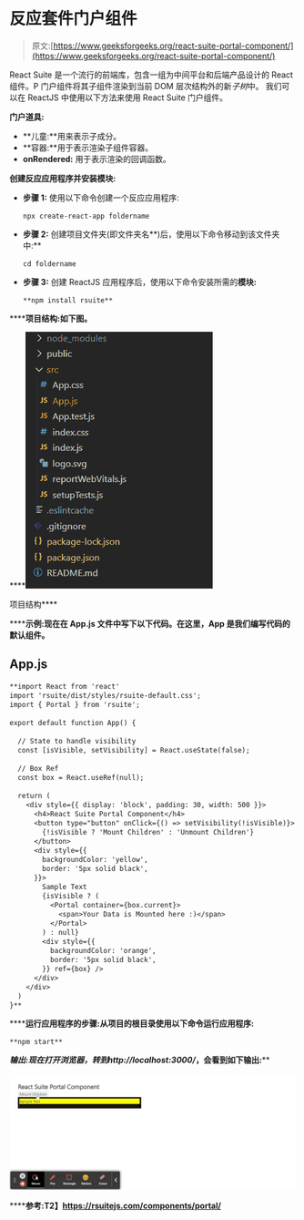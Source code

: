 # 反应套件门户组件

> 原文:[https://www.geeksforgeeks.org/react-suite-portal-component/](https://www.geeksforgeeks.org/react-suite-portal-component/)

React Suite 是一个流行的前端库，包含一组为中间平台和后端产品设计的 React 组件。P 门户组件将其子组件渲染到当前 DOM 层次结构外的新*子树*中。 我们可以在 ReactJS 中使用以下方法来使用 React Suite 门户组件。

**门户道具:**

*   **儿童:**用来表示子成分。
*   **容器:**用于表示渲染子组件容器。
*   **onRendered:** 用于表示渲染的回调函数。

**创建反应应用程序并安装模块:**

*   **步骤 1:** 使用以下命令创建一个反应应用程序:

    ```
    npx create-react-app foldername
    ```

*   **步骤 2:** 创建项目文件夹(即文件夹名**)后，使用以下命令移动到该文件夹中:**

    ```
    cd foldername
    ```

*   **步骤 3:** 创建 ReactJS 应用程序后，使用以下命令安装所需的****模块:****

    ```
    **npm install rsuite**
    ```

******项目结构:**如下图。****

****![](img/f04ae0d8b722a9fff0bd9bd138b29c23.png)

项目结构**** 

******示例:**现在在 **App.js** 文件中写下以下代码。在这里，App 是我们编写代码的默认组件。****

## ****App.js****

```
**import React from 'react'
import 'rsuite/dist/styles/rsuite-default.css';
import { Portal } from 'rsuite';

export default function App() {

  // State to handle visibility
  const [isVisible, setVisibility] = React.useState(false);

  // Box Ref
  const box = React.useRef(null);

  return (
    <div style={{ display: 'block', padding: 30, width: 500 }}>
      <h4>React Suite Portal Component</h4>
      <button type="button" onClick={() => setVisibility(!isVisible)}>
        {!isVisible ? 'Mount Children' : 'Unmount Children'}
      </button>
      <div style={{
        backgroundColor: 'yellow',
        border: '5px solid black',
      }}>
        Sample Text
        {isVisible ? (
          <Portal container={box.current}>
            <span>Your Data is Mounted here :)</span>
          </Portal>
        ) : null}
        <div style={{
          backgroundColor: 'orange',
          border: '5px solid black',
        }} ref={box} />
      </div>
    </div>
  )
}**
```

******运行应用程序的步骤:**从项目的根目录使用以下命令运行应用程序:****

```
**npm start**
```

******输出:**现在打开浏览器，转到***http://localhost:3000/***，会看到如下输出:****

****![](img/f463c72434bfd2b618ce2dc4650c9a99.png)****

******参考:**T2】https://rsuitejs.com/components/portal/****